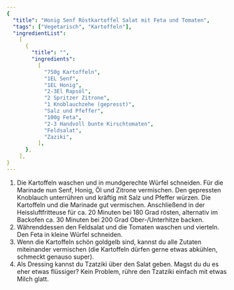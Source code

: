 ```yaml
---
{
  "title": "Honig Senf Röstkartoffel Salat mit Feta und Tomaten",
  "tags": ["Vegetarisch", "Kartoffeln"],
  "ingredientList":
    [
      {
        "title": "",
        "ingredients":
          [
            "750g Kartoffeln",
            "1EL Senf",
            "1EL Honig",
            "2-3El Rapsöl",
            "2 Spritzer Zitrone",
            "1 Knoblauchzehe (gepresst)",
            "Salz und Pfeffer",
            "100g Feta",
            "2-3 Handvoll bunte Kirschtomaten",
            "Feldsalat",
            "Zaziki",
          ],
      },
    ],
}
---
```


1. Die Kartoffeln waschen und in mundgerechte Würfel schneiden. Für die Marinade nun Senf, Honig, Öl und Zitrone vermischen. Den gepressten Knoblauch unterrühren und kräftig mit Salz und Pfeffer würzen. Die Kartoffeln und die Marinade gut vermischen. Anschließend in der Heissluftfritteuse für ca. 20 Minuten bei 180 Grad rösten, alternativ im Backofen ca. 30 Minuten bei 200 Grad Ober-/Unterhitze backen.
2. Währenddessen den Feldsalat und die Tomaten waschen und vierteln. Den Feta in kleine Würfel schneiden.
3. Wenn die Kartoffeln schön goldgelb sind, kannst du alle Zutaten miteinander vermischen (die Kartoffeln dürfen gerne etwas abkühlen, schmeckt genauso super).
4. Als Dressing kannst du Tzatziki über den Salat geben. Magst du du es eher etwas flüssiger? Kein Problem, rühre den Tzatziki einfach mit etwas Milch glatt.
